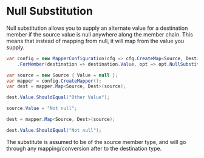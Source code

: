 # Null Substitution

Null substitution allows you to supply an alternate value for a destination member if the source value is null anywhere along the member chain. This means that instead of mapping from null, it will map from the value you supply.

```c#
var config = new MapperConfiguration(cfg => cfg.CreateMap<Source, Dest>()
    .ForMember(destination => destination.Value, opt => opt.NullSubstitute("Other Value")));

var source = new Source { Value = null };
var mapper = config.CreateMapper();
var dest = mapper.Map<Source, Dest>(source);

dest.Value.ShouldEqual("Other Value");

source.Value = "Not null";

dest = mapper.Map<Source, Dest>(source);

dest.Value.ShouldEqual("Not null");
```

The substitute is assumed to be of the source member type, and will go through any mapping/conversion after to the destination type.

